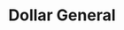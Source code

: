 ---
title: "Dollar General"
url: /indianapolis/dollar-general-east-10th-street/
shop: variety store
---